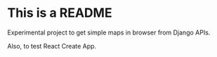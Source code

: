 
# This is a README

Experimental project to get simple maps in browser from Django APIs.

Also, to test React Create App.
